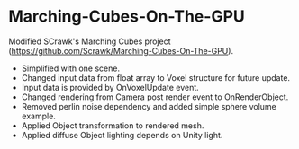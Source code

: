 # Marching-Cubes-On-The-GPU

Modified SCrawk's Marching Cubes project (https://github.com/Scrawk/Marching-Cubes-On-The-GPU).

- Simplified with one scene.
- Changed input data from float array to Voxel structure for future update.
- Input data is provided by OnVoxelUpdate event.
- Changed rendering from Camera post render event to OnRenderObject.
- Removed perlin noise dependency and added simple sphere volume example.
- Applied Object transformation to rendered mesh.
- Applied diffuse Object lighting depends on Unity light.

